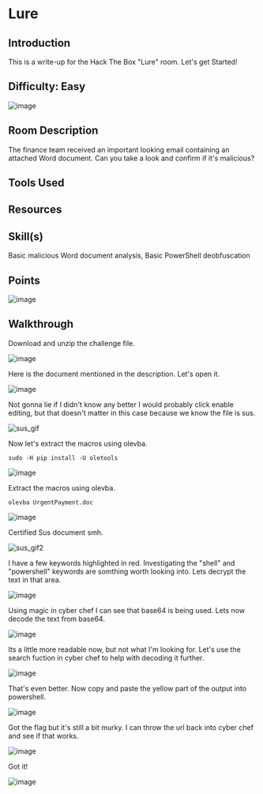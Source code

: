 # Lure
## Introduction
This is a write-up for the Hack The Box "Lure" room. Let's get Started!

## Difficulty: Easy
![image](https://github.com/zrmartin71/HTB_Write_Ups/assets/54414820/2b41ab99-7a3a-4d0d-b680-264248d47a01)

## Room Description
The finance team received an important looking email containing an attached Word document. Can you take a look and confirm if it's malicious?

## Tools Used


## Resources


## Skill(s)
Basic malicious Word document analysis, Basic PowerShell deobfuscation

## Points
![image](https://github.com/zrmartin71/HTB_Write_Ups/assets/54414820/a604e486-b35e-4871-b908-3e2b8ad406ce)

## Walkthrough

Download and unzip the challenge file.

![image](https://github.com/zrmartin71/HTB_Write_Ups/assets/54414820/8c79b4d2-2e8b-48de-a158-c240708e0e4f)

Here is the document mentioned in the description. Let's open it.

![image](https://github.com/zrmartin71/HTB_Write_Ups/assets/54414820/7a6c5739-c2c4-41e9-a323-75112a424a40)

Not gonna lie if I didn't know any better I would probably click enable editing, but that doesn't matter in this case because we know the file is sus.

![sus_gif](https://github.com/zrmartin71/HTB_Write_Ups/assets/54414820/03c90288-cae6-4f9d-911e-e26a67f9c176)

Now let's extract the macros using olevba.

```
sudo -H pip install -U oletools
```
![image](https://github.com/zrmartin71/HTB_Write_Ups/assets/54414820/0372e8cf-a3bc-4e14-a36a-132a9c1fe0dd)

Extract the macros using olevba.

``` 
olevba UrgentPayment.doc
```
![image](https://github.com/zrmartin71/HTB_Write_Ups/assets/54414820/b173eeb4-1f6a-474c-8dea-3590b5c2a8d3)

Certified Sus document smh.

![sus_gif2](https://github.com/zrmartin71/HTB_Write_Ups/assets/54414820/3c6498cc-09d4-42aa-badd-4095f895702b)

I have a few keywords highlighted in red. Investigating the "shell" and "powershell" keywords are somthing worth looking into. Lets decrypt the text in that area.

![image](https://github.com/zrmartin71/HTB_Write_Ups/assets/54414820/a802653a-fe9c-4f3c-9d8e-fd5fd5bed8b5)

Using magic in cyber chef I can see that base64 is being used. Lets now decode the text from base64.

![image](https://github.com/zrmartin71/HTB_Write_Ups/assets/54414820/cec1705f-4c0b-4b89-86f3-640b8e6ab0ba)

Its a little more readable now, but not what I'm looking for. Let's use the search fuction in cyber chef to help with decoding it further.

![image](https://github.com/zrmartin71/HTB_Write_Ups/assets/54414820/9bb5e4f0-0744-477f-80d2-f0dcfdc3251b)

That's even better. Now copy and paste the yellow part of the output into powershell.

![image](https://github.com/zrmartin71/HTB_Write_Ups/assets/54414820/6bd2a475-9e31-4554-b448-e5e527180adf)
 
Got the flag but it's still a bit murky. I can throw the url back into cyber chef and see if that works.

![image](https://github.com/zrmartin71/HTB_Write_Ups/assets/54414820/fd5ffd80-a74f-4528-90ae-5f99fa96b075)

Got it!

![image](https://github.com/zrmartin71/HTB_Write_Ups/assets/54414820/3c00232c-cf4d-4055-b323-e5b4722db127)

